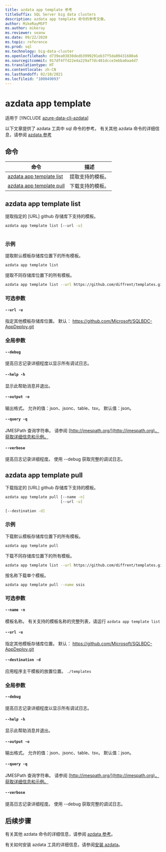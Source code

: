 ```yaml
---
title: azdata app template 参考
titleSuffix: SQL Server big data clusters
description: azdata app template 命令的参考文章。
author: MikeRayMSFT
ms.author: mikeray
ms.reviewer: seanw
ms.date: 09/22/2020
ms.topic: reference
ms.prod: sql
ms.technology: big-data-cluster
ms.openlocfilehash: d739ea03838dedb3999291eb37f5da09431680a6
ms.sourcegitcommit: 917df4ffd22e4a229af7dc481dcce3ebba0aa4d7
ms.translationtype: HT
ms.contentlocale: zh-CN
ms.lasthandoff: 02/10/2021
ms.locfileid: "100049093"
---
```

# <a name="azdata-app-template"></a>azdata app template

适用于 [!INCLUDE [azure-data-cli-azdata](../../includes/azure-data-cli-azdata.md)]

以下文章提供了 azdata 工具中 sql 命令的参考。 有关其他 azdata 命令的详细信息，请参阅 [azdata 参考](reference-azdata.md)

## <a name="commands"></a>命令

|命令|描述|
| --- | --- |
[azdata app template list](#azdata-app-template-list) | 提取支持的模板。
[azdata app template pull](#azdata-app-template-pull) | 下载支持的模板。
## <a name="azdata-app-template-list"></a>azdata app template list
提取指定的 [URL] github 存储库下支持的模板。
```bash
azdata app template list [--url -u] 
                         
```
### <a name="examples"></a>示例
提取默认模板存储库位置下的所有模板。
```bash
azdata app template list
```
提取不同存储库位置下的所有模板。
```bash
azdata app template list --url https://github.com/diffrent/templates.git
```
### <a name="optional-parameters"></a>可选参数
#### `--url -u`
指定其他模板存储库位置。 默认： https://github.com/Microsoft/SQLBDC-AppDeploy.git
### <a name="global-arguments"></a>全局参数
#### `--debug`
提高日志记录详细程度以显示所有调试日志。
#### `--help -h`
显示此帮助消息并退出。
#### `--output -o`
输出格式。  允许的值：json、jsonc、table、tsv。  默认值：json。
#### `--query -q`
JMESPath 查询字符串。 请参阅 [http://jmespath.org/](http://jmespath.org)，获取详细信息和示例。
#### `--verbose`
提高日志记录详细程度。 使用 --debug 获取完整的调试日志。
## <a name="azdata-app-template-pull"></a>azdata app template pull
下载指定的 [URL] github 存储库下支持的模板。
```bash
azdata app template pull [--name -n] 
                         [--url -u]  
                         
[--destination -d]
```
### <a name="examples"></a>示例
下载默认模板存储库位置下的所有模板。
```bash
azdata app template pull
```
下载不同存储库位置下的所有模板。
```bash
azdata app template list --url https://github.com/diffrent/templates.git
```
按名称下载单个模板。
```bash
azdata app template pull --name ssis            
```
### <a name="optional-parameters"></a>可选参数
#### `--name -n`
模板名称。 有关支持的模板名称的完整列表，请运行 `azdata app template list`
#### `--url -u`
指定其他模板存储库位置。 默认： https://github.com/Microsoft/SQLBDC-AppDeploy.git
#### `--destination -d`
应用程序主干模板的放置位置。
`./templates`
### <a name="global-arguments"></a>全局参数
#### `--debug`
提高日志记录详细程度以显示所有调试日志。
#### `--help -h`
显示此帮助消息并退出。
#### `--output -o`
输出格式。  允许的值：json、jsonc、table、tsv。  默认值：json。
#### `--query -q`
JMESPath 查询字符串。 请参阅 [http://jmespath.org/](http://jmespath.org)，获取详细信息和示例。
#### `--verbose`
提高日志记录详细程度。 使用 --debug 获取完整的调试日志。

## <a name="next-steps"></a>后续步骤

有关其他 azdata 命令的详细信息，请参阅 [azdata 参考](reference-azdata.md)。 

有关如何安装 azdata 工具的详细信息，请参阅[安装 azdata](..\install\deploy-install-azdata.md)。

